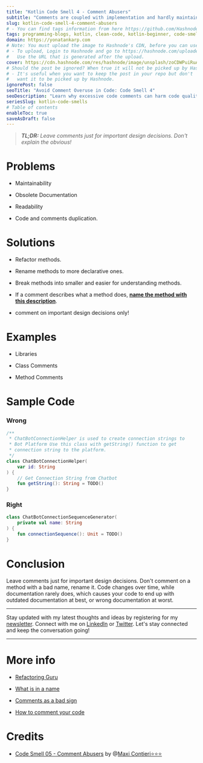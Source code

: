 ```yaml
---
title: "Kotlin Code Smell 4 - Comment Abusers"
subtitle: "Comments are coupled with implementation and hardly maintained."
slug: kotlin-code-smell-4-comment-abusers
# - You can find tags information from here https://github.com/Hashnode/support/blob/main/misc/tags.json
tags: programming-blogs, kotlin, clean-code, kotlin-beginner, code-smell-1
domain: https://yonatankarp.com
# Note: You must upload the image to Hashnode's CDN, before you can use it here.
# - To upload, Login to Hashnode and go to https://hashnode.com/uploader
#   Use the URL that is generated after the upload.
cover: https://cdn.hashnode.com/res/hashnode/image/unsplash/zoCDWPuiRuA/upload/v1669836538952/BPgqADuAfO.jpeg
# Should the post be ignored? When true it will not be picked up by Hashnode.
# - It's useful when you want to keep the post in your repo but don't
#   want it to be picked up by Hashnode.
ignorePost: false
seoTitle: "Avoid Comment Overuse in Code: Code Smell 4"
seoDescription: "Learn why excessive code comments can harm code quality and discover solutions to improve code maintainability and readability. Find examples and tips."
seriesSlug: kotlin-code-smells
# Table of contents
enableToc: true
saveAsDraft: false
---
```


> ***TL;DR:*** *Leave comments just for important design decisions. Don't explain the obvious!*

# Problems

* Maintainability
    
* Obsolete Documentation
    
* Readability
    
* Code and comments duplication.
    

# Solutions

* Refactor methods.
    
* Rename methods to more declarative ones.
    
* Break methods into smaller and easier for understanding methods.
    
* If a comment describes what a method does, [**name the method with this description**](https://maximilianocontieri.com/refactoring-005-replace-comment-with-function-name).
    
* comment on important design decisions only!
    

# Examples

* Libraries
    
* Class Comments
    
* Method Comments
    

# Sample Code

### Wrong

```kotlin
/**
 * ChatBotConnectionHelper is used to create connection strings to
 * Bot Platform Use this class with getString() function to get 
 * connection string to the platform.
 */
class ChatBotConnectionHelper(
    var id: String
) {
    // Get Connection String from Chatbot
    fun getString(): String = TODO()
}
```

### Right

```kotlin
class ChatBotConnectionSequenceGenerator(
    private val name: String
) {
    fun connectionSequence(): Unit = TODO()
}
```

# Conclusion

Leave comments just for important design decisions. Don't comment on a method with a bad name, rename it. Code changes over time, while documentation rarely does, which causes your code to end up with outdated documentation at best, or wrong documentation at worst.

---

Stay updated with my latest thoughts and ideas by registering for my [newsletter](https://yonatankarp.com/newsletter). Connect with me on [LinkedIn](https://www.linkedin.com/in/yonatankarp/) or [Twitter](https://twitter.com/yonatan_karp). Let's stay connected and keep the conversation going!

---

# More info

* [Refactoring Guru](https://refactoring.guru/es/smells/comments)
    
* [What is in a name](https://maximilianocontieri.com/what-exactly-is-a-name-part-i-the-quest)
    
* [Comments as a bad sign](https://dev.to/alexbunardzic/code-comments-are-a-sign-that-something-s-off-19e1)
    
* [How to comment your code](https://arter.dev/how-to-comment-your-code-like-a-boss)
    

# Credits

* [Code Smell 05 - Comment Abusers](https://maximilianocontieri.com/code-smell-05-comment-abusers) by @[Maxi Contieri⭐⭐⭐](@mcsee)
